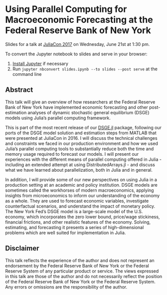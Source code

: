 # Using Parallel Computing for Macroeconomic Forecasting at the Federal Reserve Bank of New York

Slides for a talk at [JuliaCon 2017](http://juliacon.org/2017/) on Wednesday,
June 21st at 1:30 pm.

To convert the Jupyter notebook to slides and serve in your browser:

1. [Install Jupyter](http://jupyter.org/install.html) if necessary
2. Run `jupyter nbconvert slides.ipynb --to slides --post serve` at the command
   line

## Abstract

This talk will give an overview of how researchers at the Federal Reserve Bank
of New York have implemented economic forecasting and other post-estimation
analyses of dynamic stochastic general equilibrium (DSGE) models using Julia’s
parallel computing framework.

This is part of the most recent release of
our [DSGE.jl](https://github.com/FRBNY-DSGE/DSGE.jl) package, following our
ports of the DSGE model solution and estimation steps from MATLAB that were
presented at JuliaCon in 2016. I will discuss the technical challenges and
constraints we faced in our production environment and how we used Julia’s
parallel computing tools to substantially reduce both the time and memory usage
required to forecast our models. I will present our experiences with the
different means of parallel computing offered in Julia - including an extended
attempt at using DistributedArrays.jl - and discuss what we have learned about
parallelization, both in Julia and in general.

In addition, I will provide some of our new perspectives on using Julia in a
production setting at an academic and policy institution. DSGE models are
sometimes called the workhorses of modern macroeconomics, applying insights from
microeconomics to inform our understanding of the economy as a whole. They are
used to forecast economic variables, investigate counterfactual scenarios, and
understand the impact of monetary policy. The New York Fed’s DSGE model is a
large-scale model of the U.S. economy, which incorporates the zero lower bound,
price/wage stickiness, financial frictions, and other realistic features of the
economy. Solving, estimating, and forecasting it presents a series of
high-dimensional problems which are well suited for implementation in Julia.

## Disclaimer

This talk reflects the experience of the author and does not represent an
endorsement by the Federal Reserve Bank of New York or the Federal Reserve
System of any particular product or service. The views expressed in this talk
are those of the author and do not necessarily reflect the position of the
Federal Reserve Bank of New York or the Federal Reserve System. Any errors or
omissions are the responsibility of the author.
